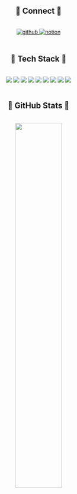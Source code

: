 <div align="center">
    <h2>🌱 Connect 🌱</h2>
</div>

<br/>

<div align="center">
<a href="https://github.com/ksh103" target="_blank">
<img src=https://img.shields.io/badge/github-%2324292e.svg?&style=for-the-badge&logo=github&logoColor=white alt=github style="margin-bottom: 5px;" />
</a>
<a href="https://ksh103.oopy.io/" target="_blank">
<img src=https://img.shields.io/badge/blog-%2300acee.svg?&style=for-the-badge&logo=notion&logoColor=white alt=notion style="margin-bottom: 5px;" />
</a>
</div>


<br/>

<div align="center">
    <h2>🌳 Tech Stack 🌳</h2>
</div>


<br/>

<div align="center">  
	<img src="https://img.shields.io/badge/HTML5-E34F26?style=flat-square&logo=HTML5&logoColor=white" /> 
    <img src="https://img.shields.io/badge/CSS3-1572B6?style=flat-square&logo=CSS3&logoColor=white" /> 
    <img src="https://img.shields.io/badge/JavaScript-F7DF1E?style=flat-square&logo=JavaScript&logoColor=white" />
    <img src="https://img.shields.io/badge/Vue.js-4FC08D?style=flat-square&logo=Vue.js&logoColor=white" />
    <img src="https://img.shields.io/badge/Java-007396?style=flat-square&logo=Java&logoColor=white" />
    <img src="https://img.shields.io/badge/Spring-6DB33F?style=flat-square&logo=spring&logoColor=white" />
    <img src="https://img.shields.io/badge/Spring Boot-6DB33F?style=flat-square&logo=SpringBoot&logoColor=white" />
    <img src="https://img.shields.io/badge/Postman-FF6C37?style=flat-square&logo=Postman&logoColor=white" />
    <img src="https://img.shields.io/badge/GitHub-181717?style=flat-square&logo=GitHub&logoColor=white" />
</div>      


<br/>  

<div align="center">
    <h2>🍃 GitHub Stats 🍃</h2>
</div>


<br/>

<div align="center">
	<img src="https://github-readme-stats.vercel.app/api?username=ksh103&amp;show_icons=true&amp;title_color=fff&amp;icon_color=79ff97&amp;text_color=9f9f9f&amp;bg_color=151515" style="width: 50%" align="center" />
</div>

<br />
